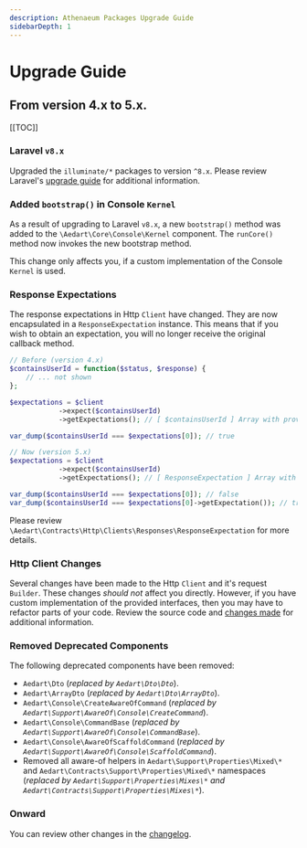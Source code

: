 ```yaml
---
description: Athenaeum Packages Upgrade Guide
sidebarDepth: 1
---
```


# Upgrade Guide

## From version 4.x to 5.x.

[[TOC]]

### Laravel `v8.x`

Upgraded the `illuminate/*` packages to version `^8.x`.
Please review Laravel's [upgrade guide](https://laravel.com/docs/8.x/upgrade) for additional information.

### Added `bootstrap()` in Console `Kernel`

As a result of upgrading to Laravel `v8.x`, a new `bootstrap()` method was added to the `\Aedart\Core\Console\Kernel` component.
The `runCore()` method now invokes the new bootstrap method.

This change only affects you, if a custom implementation of the Console `Kernel` is used.

### Response Expectations

The response expectations in Http `Client` have changed. They are now encapsulated in a `ResponseExpectation` instance.
This means that if you wish to obtain an expectation, you will no longer receive the original callback method. 

```php
// Before (version 4.x)
$containsUserId = function($status, $response) {
    // ... not shown
};

$expectations = $client 
            ->expect($containsUserId)
            ->getExpectations(); // [ $containsUserId ] Array with provided callable method.

var_dump($containsUserId === $expectations[0]); // true

// Now (version 5.x)
$expectations = $client 
            ->expect($containsUserId)
            ->getExpectations(); // [ ResponseExpectation ] Array with response expectation instance

var_dump($containsUserId === $expectations[0]); // false
var_dump($containsUserId === $expectations[0]->getExpectation()); // true
```

Please review `\Aedart\Contracts\Http\Clients\Responses\ResponseExpectation` for more details.

### Http Client Changes

Several changes have been made to the Http `Client` and it's request `Builder`.
These changes _should not_ affect you directly.
However, if you have custom implementation of the provided interfaces, then you may have to refactor parts of your code.
Review the source code and [changes made](https://github.com/aedart/athenaeum/compare) for additional information.

### Removed Deprecated Components

The following deprecated components have been removed:

* `Aedart\Dto` (_replaced by `Aedart\Dto\Dto`_).
* `Aedart\ArrayDto` (_replaced by `Aedart\Dto\ArrayDto`_).
* `Aedart\Console\CreateAwareOfCommand` (_replaced by `Aedart\Support\AwareOf\Console\CreateCommand`_).
* `Aedart\Console\CommandBase` (_replaced by `Aedart\Support\AwareOf\Console\CommandBase`_).
* `Aedart\Console\AwareOfScaffoldCommand` (_replaced by `Aedart\Support\AwareOf\Console\ScaffoldCommand`_).
* Removed all aware-of helpers in `Aedart\Support\Properties\Mixed\*` and `Aedart\Contracts\Support\Properties\Mixed\*` namespaces (_replaced by `Aedart\Support\Properties\Mixes\*` and `Aedart\Contracts\Support\Properties\Mixes\*`_).

### Onward

You can review other changes in the [changelog](https://github.com/aedart/athenaeum/blob/master/CHANGELOG.md).
